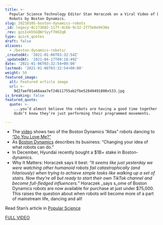```yaml
---
title: >-
  Popular Science Technology Editor Stan Horaczek on a Viral Video of Dancing
  Robots by Boston Dynamics.
slug: 20210105-boston-dynamics-robots
_id: legacy-8c173682-117f-4c6b-9c32-2f75e6e9438e
_rev: gzsIxkhSGQWrSyyf7Hd2q6
type: quick_quotes
draft: false
aliases:
  - /boston-dynamics-robots/
_createdAt: '2021-01-06T03:32:54Z'
_updatedAt: '2021-04-17T09:18:49Z'
date: '2021-01-06T03:32:54+00:00'
lastmod: '2021-01-06T03:32:54+00:00'
weight: 50
featured_image:
  alt: Featured article image
  url: >-
    9d27aef01a66aaa7ef24b11755ab2fbe52849491800x533.jpg
is_breaking: false
featured_quote:
  quote: >-
    ...you’d almost believe the robots are having a good time together if you
    didn’t know they’re just performing their programmed movements.

---
```

* The [video](https://youtu.be/fn3KWM1kuAw) shows two of the Boston Dynamics “Atlas” robots dancing to [“Do You Love Me?”](https://youtu.be/fn3KWM1kuAw)
* As [Boston Dynamics](https://www.bostondynamics.com/about) describes its business: “Changing your idea of what robots can do.”
* In December, Hyundai recently bought a $1B+ stake in Boston-dynamics.
* Why It Matters: Horaczek says it best: _“It seems like just yesterday we were watching other humanoid robots fail catastrophically (and hilariously) when trying to achieve simple tasks like walking up a set of stairs. Now they’re all but ready to start their own TikTok channel and become full-fledged influencers.”_ Horaczek _says s_ome of Boston Dynamics robots are now available for purchase at just under $75,000. This raises the question about when robots will become more of a part of mainstream life, dancing and all!

Read Stan’s article in [Popular Science](https://www.popsci.com/story/technology/boston-dynamics-robot-dance/)

[FULL VIDEO](https://youtu.be/fn3KWM1kuAw)